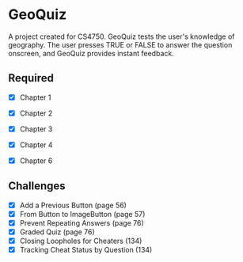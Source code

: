 # GeoQuiz

A project created for CS4750. GeoQuiz tests the user's knowledge of geography. The user presses TRUE or FALSE to answer the question onscreen, and GeoQuiz provides instant feedback.

## Required

  - [x] Chapter 1
  - [x] Chapter 2
  - [x] Chapter 3
  - [x] Chapter 4
  - [x] Chapter 6


## Challenges
- [x] Add a Previous Button (page 56)
- [x] From Button to ImageButton (page 57)
- [x] Prevent Repeating Answers (page 76)
- [x] Graded Quiz (page 76)
- [x] Closing Loopholes for Cheaters (134)
- [x] Tracking Cheat Status by Question (134)
